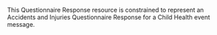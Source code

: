 This Questionnaire Response resource is constrained to represent an Accidents and Injuries Questionnaire Response for a Child Health event message.